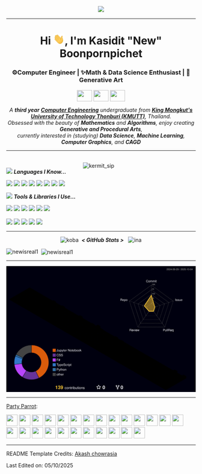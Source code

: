 <p align="center">
  <img src="https://i.ytimg.com/vi/jBfo87raroE/maxresdefault.jpg" height="200">
</p>

<hr>
<h1 align="center">Hi <img src="https://raw.githubusercontent.com/ABSphreak/ABSphreak/master/gifs/Hi.gif" width="30px">, I'm Kasidit "New" Boonpornpichet</h1>
<h3 align="center">⚙️Computer Engineer | ✨Math & Data Science Enthusiast | 🎨Generative Art</h3>
<p align="center">
  <a href="mailto: acc.newisreal@gmail.com"><img align="center" src="https://simpleicons.org/icons/gmail.svg" height="30" width="40"></a>
  <a href="https://www.facebook.com/kasidit.boon.9"><img align="center" src="https://simpleicons.org/icons/facebook.svg" height="30" width="40"></a>
  <a href="https://x.com/REALisNEW"><img align="center" src="https://simpleicons.org/icons/x.svg" height="30" width="40"></a>
</p>
<p></p>
<p align="center">
  <em>
    A <b>third year</b> <a href="https://www.cpe.kmutt.ac.th/en/"><b>Computer Engineering</b></a> undergraduate from <a href="https://www.kmutt.ac.th/en"><b>King Mongkut's University of Technology Thonburi (KMUTT)</b></a>, Thailand. <br>
    Obsessed with the beauty of <b>Mathematics</b> and <b>Algorithms</b>, enjoy creating <b>Generative and Procedural Arts</b>, <br>
    currently interested in (studying) <b>Data Science</b>, <b>Machine Learning</b>, <b>Computer Graphics</b>, and <b>CAGD</b> 
  </em> 
  <br>
</p>
<hr><br>

<img align="right" width="300px" alt="kermit_sip" src="https://media.giphy.com/media/v1.Y2lkPTc5MGI3NjExa2EweG9seTAzaGI5a3BvaHRpOXY2dTF3c3hwaWI1aGtmOHA2MGd0MSZlcD12MV9naWZzX3NlYXJjaCZjdD1n/Nw8z2olm0nGHC/giphy.gif">

<!-- <p><img src="https://media.giphy.com/media/ObNTw8Uzwy6KQ/giphy.gif" width="30px">&nbsp;<em><strong>Talking about Personal Stuffs…</strong></em></p>
<p>✔ Pronouns: <em><strong>He/His</strong></em> or <em><strong>TeamMaker</strong></em>😉 <br>
✔ I’m currently Developing <strong>Paycron</strong> Payment Gateway <strong>@Plaxonic</strong><br>
✔ I’m currently learning <strong>ReactJS</strong> &amp; <strong>NodeJS</strong><br>
✔ I’m looking to collaborate with any <strong>Open - Source contribution</strong><br>
✔ I’m looking for help for learning <strong>Remote Sensing</strong><br>
✔ I regularly write articles on <a href="https://auth.geeksforgeeks.org/user/akash_chowrasia/articles">GeeksforGeeks</a> <br>
✔ I use to write coad on <a href="https://leetcode.com/Akash_Chowrasia/">leetcode</a> <br>
✔ Ask me about anything, I am happy to help, only if the ball is in my court!😉<br>
✔ Fun fact : <em>At The time of Stress coding, I use to be in half sleeping mode</em><br><br><br><br></p> -->

<p><img src="https://media.giphy.com/media/ObNTw8Uzwy6KQ/giphy.gif" width="30px">&nbsp;<em><strong>Languages I Know…</strong></em></p>
<p align="left"></p>
<p>
        <code><a href="https://en.wikipedia.org/wiki/C_(programming_language)"><img height="40" src="https://cdn.jsdelivr.net/gh/devicons/devicon@latest/icons/c/c-original.svg" /></a></code>
        <code><a href="https://en.wikipedia.org/wiki/C%2B%2B"><img height="40" src="https://cdn.jsdelivr.net/gh/devicons/devicon@latest/icons/cplusplus/cplusplus-original.svg" /></a></code>
        <code><a href="https://en.wikipedia.org/wiki/Python_(programming_language)"><img height="40" src="https://cdn.jsdelivr.net/gh/devicons/devicon@latest/icons/python/python-original.svg" /></a></code>
        <code><a href="https://www.wolfram.com/language/"><img height="40" src="https://cdn.jsdelivr.net/gh/devicons/devicon@latest/icons/wolfram/wolfram-original.svg" /></a></code>
        <code><a href="https://en.wikipedia.org/wiki/HTML5"><img height="40" src="https://cdn.jsdelivr.net/gh/devicons/devicon@latest/icons/html5/html5-original.svg" /></a></code>
        <code><a href="https://en.wikipedia.org/wiki/CSS"><img height="40" src="https://cdn.jsdelivr.net/gh/devicons/devicon@latest/icons/css3/css3-original.svg" /></a></code>
        <code><a href="https://en.wikipedia.org/wiki/JavaScript"><img height="40" src="https://cdn.jsdelivr.net/gh/devicons/devicon@latest/icons/javascript/javascript-original.svg" /></a></code>
        <code><a href="https://en.wikipedia.org/wiki/MySQL"><img height="40" src="https://cdn.jsdelivr.net/gh/devicons/devicon@latest/icons/mysql/mysql-original-wordmark.svg" /></a></code>
</p>

<p><img src="https://media.giphy.com/media/ObNTw8Uzwy6KQ/giphy.gif" width="30px">&nbsp;<em><strong>Tools & Libraries I Use…</strong></em></p>
<p align="left"></p>
<p>
        <code><a href="https://code.visualstudio.com/"><img height="40" src="https://cdn.jsdelivr.net/gh/devicons/devicon@latest/icons/vscode/vscode-original.svg" /></a></code>
        <code><a href="https://jupyter.org/"><img height="40" src="https://cdn.jsdelivr.net/gh/devicons/devicon@latest/icons/jupyter/jupyter-original-wordmark.svg" /></a></code>
        <code><a href="https://git-scm.com/"><img height="40" src="https://cdn.jsdelivr.net/gh/devicons/devicon@latest/icons/git/git-original.svg" /></a></code>
        <code><a href="https://www.wolfram.com/mathematica/"><img height="40" src="https://upload.wikimedia.org/wikipedia/commons/2/20/Mathematica_Logo.svg" /></a></code>
        <code><a href="https://www.mathworks.com/"><img height="40" src="https://cdn.jsdelivr.net/gh/devicons/devicon@latest/icons/matlab/matlab-original.svg" /></a></code>
        <code><a href="https://www.latex-project.org/"><img height="40" src="https://cdn.jsdelivr.net/gh/devicons/devicon@latest/icons/latex/latex-original.svg" /></a></code>
        <br><br>
        <code><a href="https://numpy.org/"><img height="40" src="https://cdn.jsdelivr.net/gh/devicons/devicon@latest/icons/numpy/numpy-original.svg" /></a></code>
        <code><a href="https://pandas.pydata.org/"><img height="40" src="https://cdn.jsdelivr.net/gh/devicons/devicon@latest/icons/pandas/pandas-original-wordmark.svg" /></a></code>
        <code><a href="https://matplotlib.org/"><img height="40" src="https://cdn.jsdelivr.net/gh/devicons/devicon@latest/icons/matplotlib/matplotlib-original.svg" /></a></code>
        <code><a href="https://scikit-learn.org/stable/"><img height="40" src="https://cdn.jsdelivr.net/gh/devicons/devicon@latest/icons/scikitlearn/scikitlearn-original.svg" /></a></code>
        <code><a href="https://p5js.org/"><img height="40" src="https://cdn.jsdelivr.net/gh/devicons/devicon@latest/icons/p5js/p5js-original.svg" /></a></code>
</p>
<hr>

<p align="center">
  <img src="https://media.giphy.com/media/v1.Y2lkPTc5MGI3NjExYzU3OGw2eDZ3ZHBncms1czd5Mm15b2pxdTdzZTZ0YnV3bXlvaDF5aCZlcD12MV9zdGlja2Vyc19zZWFyY2gmY3Q9cw/ciJ7GrPZeuFmwrrpqu/giphy.gif" width="50px" alt="koba">&nbsp;
  <i><b>< GitHub Stats ></b></i> &nbsp;
  <img src="https://media.giphy.com/media/v1.Y2lkPTc5MGI3NjExN2tqNWh1amszdThteWt3dzhnenhuN2gyM2tzMGI2dG1ia255emljMCZlcD12MV9zdGlja2Vyc19zZWFyY2gmY3Q9cw/sDd9ud8St0E2muGv5G/giphy.gif" width="50px" alt="ina">
</p>
<p>
  <img align="left" src="https://github-readme-stats.vercel.app/api/top-langs?username=newisreal1&amp;show_icons=true&amp;locale=en&amp;layout=compact" alt="newisreal1">
</p>
<p>&nbsp;
  <img align="center" src="https://github-readme-stats.vercel.app/api?username=newisreal1&amp;show_icons=true&amp;locale=en" alt="newisreal1" width="410">
</p>
<hr>

<p align="center">
  <img align="center" src="./profile-3d-contrib/profile-night-rainbow.svg">
</p>
<hr>

<p><a href="https://cultofthepartyparrot.com">Party Parrot</a>:</p>
<div>
    <img src="https://cultofthepartyparrot.com/parrots/wave1parrot.gif" width="30" height="30">
    <img src="https://cultofthepartyparrot.com/parrots/wave2parrot.gif" width="30" height="30">
    <img src="https://cultofthepartyparrot.com/parrots/wave3parrot.gif" width="30" height="30">
    <img src="https://cultofthepartyparrot.com/parrots/wave4parrot.gif" width="30" height="30">
    <img src="https://cultofthepartyparrot.com/parrots/wave5parrot.gif" width="30" height="30">
    <img src="https://cultofthepartyparrot.com/parrots/wave6parrot.gif" width="30" height="30">
    <img src="https://cultofthepartyparrot.com/parrots/wave7parrot.gif" width="30" height="30">
    <img src="https://cultofthepartyparrot.com/parrots/wave8parrot.gif" width="30" height="30">
    <img src="https://cultofthepartyparrot.com/parrots/wave9parrot.gif" width="30" height="30">
    <img src="https://cultofthepartyparrot.com/parrots/wave1parrot.gif" width="30" height="30">
    <img src="https://cultofthepartyparrot.com/parrots/wave2parrot.gif" width="30" height="30">
    <img src="https://cultofthepartyparrot.com/parrots/wave3parrot.gif" width="30" height="30">
    <img src="https://cultofthepartyparrot.com/parrots/wave4parrot.gif" width="30" height="30">
    <img src="https://cultofthepartyparrot.com/parrots/wave5parrot.gif" width="30" height="30">
    <img src="https://cultofthepartyparrot.com/parrots/wave6parrot.gif" width="30" height="30">
    <img src="https://cultofthepartyparrot.com/parrots/wave7parrot.gif" width="30" height="30">
    <img src="https://cultofthepartyparrot.com/parrots/wave8parrot.gif" width="30" height="30">
    <img src="https://cultofthepartyparrot.com/parrots/wave9parrot.gif" width="30" height="30">
    <img src="https://cultofthepartyparrot.com/parrots/wave1parrot.gif" width="30" height="30">
    <img src="https://cultofthepartyparrot.com/parrots/wave2parrot.gif" width="30" height="30">
    <img src="https://cultofthepartyparrot.com/parrots/wave3parrot.gif" width="30" height="30">
    <img src="https://cultofthepartyparrot.com/parrots/wave4parrot.gif" width="30" height="30">
    <img src="https://cultofthepartyparrot.com/parrots/wave5parrot.gif" width="30" height="30">
    <img src="https://cultofthepartyparrot.com/parrots/wave6parrot.gif" width="30" height="30">
    <img src="https://cultofthepartyparrot.com/parrots/wave7parrot.gif" width="30" height="30">
</div>
<hr>
<p>README Template Credits: <a href="https://github.com/Akash-chowrasia">Akash chowrasia</a></p>
<p>Last Edited on: 05/10/2025</p>
